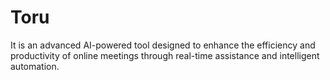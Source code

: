 # Toru
 It is an advanced AI-powered tool designed to enhance the efficiency  and productivity of online meetings through real-time assistance and intelligent automation.
